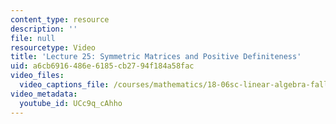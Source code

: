 ```yaml
---
content_type: resource
description: ''
file: null
resourcetype: Video
title: 'Lecture 25: Symmetric Matrices and Positive Definiteness'
uid: a6cb6916-486e-6185-cb27-94f184a58fac
video_files:
  video_captions_file: /courses/mathematics/18-06sc-linear-algebra-fall-2011/resource-index/lecture-25-symmetric-matrices-and-positive-definiteness/UCc9q_cAhho.vtt
video_metadata:
  youtube_id: UCc9q_cAhho
---
```

